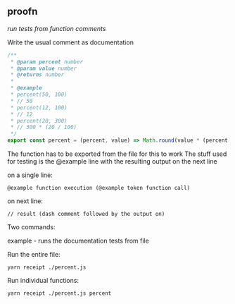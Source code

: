 ## proofn

_run tests from function comments_

Write the usual comment as documentation

```js
/**
 * @param percent number
 * @param value number
 * @returns number
 *
 * @example
 * percent(50, 100)
 * // 50
 * percent(12, 100)
 * // 12
 * percent(20, 300)
 * // 300 * (20 / 100)
 */
export const percent = (percent, value) => Math.round(value * (percent / 100))
```

The function has to be exported from the file for this to work
The stuff used for testing is the @example line with the resulting output on the next line

on a single line:

```
@example function execution (@example token function call)
```

on next line:

```
// result (dash comment followed by the output on)
```

Two commands:

example - runs the documentation tests from file

Run the entire file:

```
yarn receipt ./percent.js
```

Run individual functions:

```
yarn receipt ./percent.js percent
```
